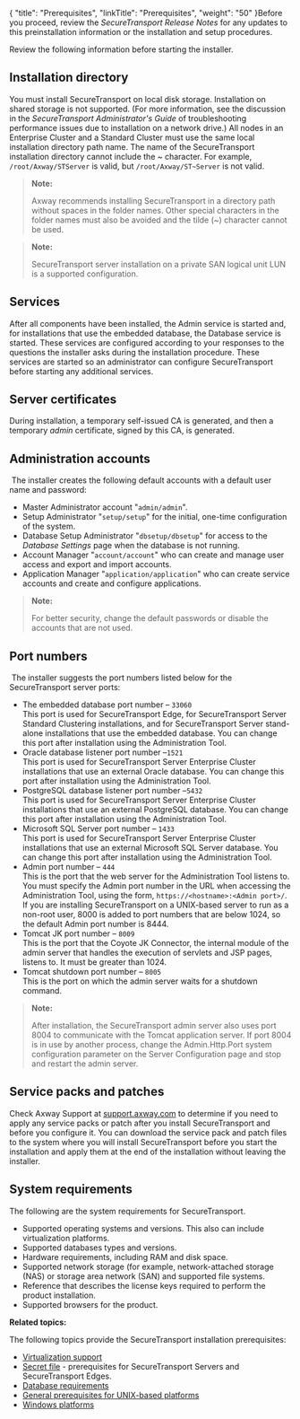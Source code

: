 {
    "title": "Prerequisites",
    "linkTitle": "Prerequisites",
    "weight": "50"
}Before you proceed, review the *<span class="mc-variable axway_variables.Component_Short_Name variable">SecureTransport</span> Release Notes* for any updates to this preinstallation information or the installation and setup procedures.

Review the following information before starting the installer.

## Installation directory

You must install <span class="mc-variable axway_variables.Component_Short_Name variable">SecureTransport</span> on local disk storage. Installation on shared storage is not supported. (For more information, see the discussion in the *<span class="mc-variable axway_variables.Component_Short_Name variable">SecureTransport</span> Administrator's Guide* of troubleshooting performance issues due to installation on a network drive.) All nodes in an Enterprise Cluster and a Standard Cluster must use the same local installation directory path name. The name of the <span class="mc-variable axway_variables.Component_Short_Name variable">SecureTransport</span> installation directory cannot include the ~ character. For example, `/root/Axway/STServer` is valid, but `/root/Axway/ST~Server` is not valid.

> **Note:**
>
> Axway recommends installing SecureTransport in a directory path without spaces in the folder names. Other special characters in the folder names must also be avoided and the tilde (~) character cannot be used.

> **Note:**
>
> SecureTransport server installation on a private SAN logical unit LUN is a supported configuration.

## Services

After all components have been installed, the Admin service is started and, for installations that use the embedded database, the Database service is started. These services are configured according to your responses to the questions the installer asks during the installation procedure. These services are started so an administrator can configure <span class="mc-variable axway_variables.Component_Short_Name variable">SecureTransport</span> before starting any additional services.

## Server certificates

During installation, a temporary self-issued CA is generated, and then a temporary *admin* certificate, signed by this CA, is generated.

## Administration accounts

 The installer creates the following default accounts with a default user name and password:

-   Master Administrator account "`admin/admin`".
-   Setup Administrator "`setup/setup`" for the initial, one-time configuration of the system.
-   Database Setup Administrator "`dbsetup/dbsetup`" for access to the *Database Settings* page when the database is not running.
-   Account Manager "`account/account`" who can create and manage user access and export and import accounts.
-   Application Manager "`application/application`" who can create service accounts and create and configure applications.

> **Note:**
>
> For better security, change the default passwords or disable the accounts that are not used.

## Port numbers

 The installer suggests the port numbers listed below for the <span class="mc-variable axway_variables.Component_Short_Name variable">SecureTransport</span> server ports:

-   The embedded database port number – `33060`  
    This port is used for <span class="mc-variable axway_variables.Component_Short_Name variable">SecureTransport</span> Edge, for <span class="mc-variable axway_variables.Component_Short_Name variable">SecureTransport</span> Server Standard Clustering installations, and for <span class="mc-variable axway_variables.Component_Short_Name variable">SecureTransport</span> Server stand-alone installations that use the embedded database. You can change this port after installation using the Administration Tool.
-   Oracle database listener port number –`1521`  
    This port is used for <span class="mc-variable axway_variables.Component_Short_Name variable">SecureTransport</span> Server Enterprise Cluster installations that use an external Oracle database. You can change this port after installation using the Administration Tool.
-   PostgreSQL database listener port number –`5432`  
    This port is used for <span class="mc-variable axway_variables.Component_Short_Name variable">SecureTransport</span> Server Enterprise Cluster installations that use an external PostgreSQL database. You can change this port after installation using the Administration Tool.
-   Microsoft SQL Server port number – `1433`  
    This port is used for <span class="mc-variable axway_variables.Component_Short_Name variable">SecureTransport</span> Server Enterprise Cluster installations that use an external Microsoft SQL Server database. You can change this port after installation using the Administration Tool.
-   Admin port number – `444`  
    This is the port that the web server for the Administration Tool listens to. You must specify the Admin port number in the URL when accessing the Administration Tool, using the form, `https://<hostname>:<Admin port>/`. If you are installing <span class="mc-variable axway_variables.Component_Short_Name variable">SecureTransport</span> on a UNIX-based server to run as a non-root user, 8000 is added to port numbers that are below 1024, so the default Admin port number is 8444.
-   Tomcat JK port number – `8009`  
    This is the port that the Coyote JK Connector, the internal module of the admin server that handles the execution of servlets and JSP pages, listens to. It must be greater than 1024.
-   Tomcat shutdown port number – `8005`  
    This is the port on which the admin server waits for a shutdown command.

> **Note:**
>
> After installation, the SecureTransport admin server also uses port 8004 to communicate with the Tomcat application server. If port 8004 is in use by another process, change the Admin.Http.Port system configuration parameter on the Server Configuration page and stop and restart the admin server.

## Service packs and patches

Check <span class="mc-variable axway_variables.Company_Name variable">Axway</span> Support at <a href="https://support.axway.com/" class="hyperlink">support.axway.com</a> to determine if you need to apply any service packs or patch after you install <span class="mc-variable axway_variables.Component_Short_Name variable">SecureTransport</span> and before you configure it. You can download the service pack and patch files to the system where you will install <span class="mc-variable axway_variables.Component_Short_Name variable">SecureTransport</span> before you start the installation and apply them at the end of the installation without leaving the installer.

## System requirements

The following are the system requirements for <span class="mc-variable axway_variables.Component_Short_Name variable">SecureTransport</span>.

-   Supported operating systems and versions. This also can include virtualization platforms.
-   Supported databases types and versions.
-   Hardware requirements, including RAM and disk space.
-   Supported network storage (for example, network-attached storage (NAS) or storage area network (SAN) and supported file systems.
-   Reference that describes the license keys required to perform the product installation.
-   Supported browsers for the product.

**Related topics:**

The following topics provide the <span class="mc-variable axway_variables.Component_Short_Name variable">SecureTransport</span> installation prerequisites:

-   <a href="virtualization_support" class="MCXref xref">Virtualization support</a>
-   <a href="secret_file" class="MCXref xref">Secret file</a> - prerequisites for <span class="mc-variable axway_variables.Component_Short_Name variable">SecureTransport</span> Servers and <span class="mc-variable suite_variables.SecureTransportName variable">SecureTransport</span> Edges.
-   <a href="database_installation_prerequisites" class="MCXref xref">Database requirements</a>
-   <a href="installation_prerequisites_for_unix_based_servers" class="MCXref xref">General prerequisites for UNIX-based platforms</a>
-   <a href="installation_prerequisites_for_windows" class="MCXref xref">Windows platforms</a>
